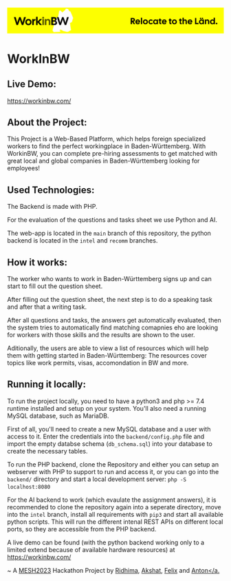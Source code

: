 ![](/backend/assets/img/banner.svg)
# WorkInBW

## Live Demo:
https://workinbw.com/

## About the Project:
This Project is a Web-Based Platform, which helps foreign specialized workers to find the perfect workingplace in Baden-Württemberg.
With WorkinBW, you can complete pre-hiring assessments to get matched with great local and global companies in Baden-Württemberg looking for employees!

## Used Technologies:
The Backend is made with PHP.

For the evaluation of the questions and tasks sheet we use Python and AI.

The web-app is located in the `main` branch of this repository, the python backend is located in the `intel` and `recomm` branches.

## How it works:
The worker who wants to work in Baden-Württemberg signs up and can start to fill out the question sheet.

After filling out the question sheet, the next step is to do a speaking task and after that a writing task.

After all questions and tasks, the answers get automatically evaluated, then the system tries to automatically find matching comapnies eho are looking for workers with those skills and the results are shown to the user.

Aditionally, the users are able to view a list of resources which will help them with getting started in Baden-Württemberg: The resources cover topics like work permits, visas, accomondation in BW and more.

## Running it locally:
To run the project locally, you need to have a python3 and php >= 7.4 runtime installed and setup on your system. You'll also need a running MySQL database, such as MariaDB.

First of all, you'll need to create a new MySQL database and a user with access to it. Enter the credentials into the `backend/config.php` file and import the empty databse schema (`db_schema.sql`) into your database to create the necessary tables.

To run the PHP backend, clone the Repository and either you can setup an webserver with PHP to support to run and access it, or you can go into the `backend/` directory and start a local development server:
`php -S localhost:8080`

For the AI backend to work (which evaulate the assignment answers), it is recommended to clone the repository again into a seperate directory, move into the `intel` branch, install all requirements with `pip3` and start all available python scripts. This will run the different intenal REST APIs on different local ports, so they are accessible from the PHP backend.

A live demo can be found (with the python backend working only to a limited extend because of available hardware resources) at https://workinbw.com/

~ A <a href="https://mesh-stuttgart.de/" target="_blank">MESH2023</a> Hackathon Project by  <a href="https://github.com/ridhimagarg" target="_blank">Ridhima</a>, <a href="https://github.com/akshat4112" target="_blank">Akshat</a>, <a href="https://github.com/megagmbh-mega" target="_blank">Felix</a> and <a href="https://github.com/anthemaker" target="_blank">Anton</a.